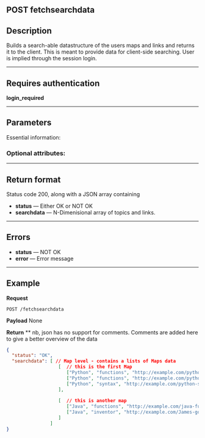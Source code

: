 ## POST fetchsearchdata

## Description
Builds a search-able datastructure of the users maps and links and returns it to the client.
This is meant to provide data for client-side searching. User is implied through the
session login.

***

## Requires authentication
**login_required**

***

## Parameters
Essential information:


### Optional attributes:

***

## Return format
Status code 200, along with a JSON array containing 
- **status** — Either OK or NOT OK
- **searchdata** — N-Dimenisional array of topics and links.

***

## Errors
- **status** — NOT OK
- **error** — Error message

***

## Example
**Request**

    POST /fetchsearchdata

**Payload**
None


**Return**
** nb, json has no support for comments. Comments are added here to give a better overview of the data
``` json
{
  "status": "OK",
  "searchdata": [ // Map level - contains a lists of Maps data
                   [  // this is the first Map
                      ["Python", "functions", "http://example.com/python-functions"], // subtopic funtions has two links,
                      ["Python", "functions", "http://example.com/python-use-def"], // second link in subtopic functions
                      ["Python", "syntax", "http://example.com/python-syntax"] // only one link on subtopic syntax
                   ],
                  
                   [  // this is another map
                      ["Java", "functions", "http://example.com/java-functions"],
                      ["Java", "inventor", "http://example.com/James-gosling"]
                   ]
                ]
}
```

